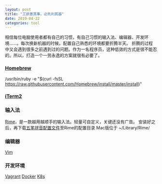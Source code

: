 ```yaml
---
layout: post
title: "工欲善其事，必先利其器"
date: 2019-04-22 
categories: tool
---
```

相信每位电脑使用者都有自己的习惯，有自己习惯的输入法、编辑器、开发环境……。每次换新机器的时候，配置自己熟悉的环境都要折腾半天。
折腾的过程中又会遇到很多之前遇到过的问题。作为一名程序员，这种低效的方式是很不能忍的。所以，打造一个一劳永逸的方案就很有必要了。

### [Homebrew](https://brew.sh/)

/usr/bin/ruby -e "$(curl -fsSL https://raw.githubusercontent.com/Homebrew/install/master/install)"

### [iTerm2](https://www.iterm2.com/downloads.html)

### 输入法
[Rime](https://rime.im/download/)，是一款越用越顺手的输入法。轻量可自定义，关键还没有广告。
安装好之后，再下载[五笔拼音配置文件](https://github.com/junxxx/rime_wubi_pinyin)至Rime的配置目录
Mac版位于 ~/Library/Rime/

### 编辑器
[Vim](https://github.com/vim/vim)

### 开发环境
[Vagrant](https://www.vagrantup.com/downloads.html)
[Docker](https://docs.docker.com/get-started/)
[K8s](https://kubernetes.io/docs/home/)

